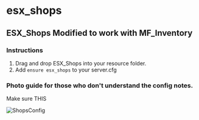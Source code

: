 # esx_shops
## ESX_Shops Modified to work with MF_Inventory

### Instructions
1) Drag and drop ESX_Shops into your resource folder.
2) Add `ensure esx_shops` to your server.cfg


### Photo guide for those who don't understand the config notes.
Make sure THIS

![ShopsConfig](https://i.imgur.com/sXwQJYW.png)
